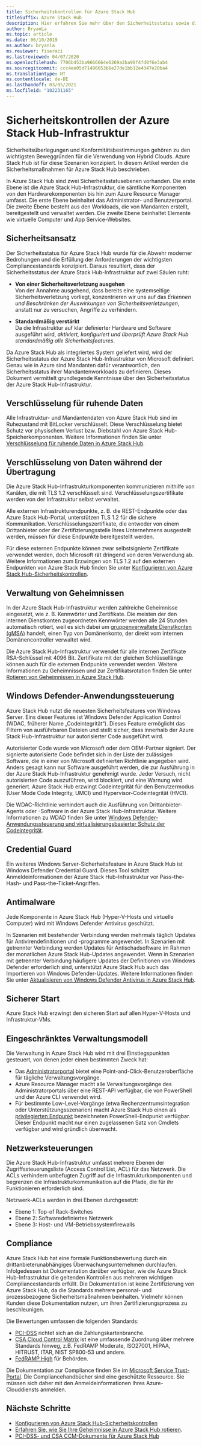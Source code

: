 ```yaml
---
title: Sicherheitskontrollen für Azure Stack Hub
titleSuffix: Azure Stack Hub
description: Hier erfahren Sie mehr über den Sicherheitsstatus sowie die Sicherheitskontrollen, die auf Azure Stack Hub angewendet werden.
author: BryanLa
ms.topic: article
ms.date: 06/10/2019
ms.author: bryanla
ms.reviewer: fiseraci
ms.lastreviewed: 04/07/2020
ms.openlocfilehash: 7706b453ba9666664e6269a2ba90f4fd0f6e3ab4
ms.sourcegitcommit: ccc4ee05d71496653b6e27de1bb12e4347e20ba4
ms.translationtype: HT
ms.contentlocale: de-DE
ms.lasthandoff: 03/05/2021
ms.locfileid: "102231165"
---
```

# <a name="azure-stack-hub-infrastructure-security-controls"></a>Sicherheitskontrollen der Azure Stack Hub-Infrastruktur

Sicherheitsüberlegungen und Konformitätsbestimmungen gehören zu den wichtigsten Beweggründen für die Verwendung von Hybrid Clouds. Azure Stack Hub ist für diese Szenarien konzipiert. In diesem Artikel werden die Sicherheitsmaßnahmen für Azure Stack Hub beschrieben.

In Azure Stack Hub sind zwei Sicherheitsstatusebenen vorhanden. Die erste Ebene ist die Azure Stack Hub-Infrastruktur, die sämtliche Komponenten von den Hardwarekomponenten bis hin zum Azure Resource Manager umfasst. Die erste Ebene beinhaltet das Administrator- und Benutzerportal. Die zweite Ebene besteht aus den Workloads, die von Mandanten erstellt, bereitgestellt und verwaltet werden. Die zweite Ebene beinhaltet Elemente wie virtuelle Computer und App Service-Websites.

## <a name="security-approach"></a>Sicherheitsansatz

Der Sicherheitsstatus für Azure Stack Hub wurde für die Abwehr moderner Bedrohungen und die Erfüllung der Anforderungen der wichtigsten Compliancestandards konzipiert. Daraus resultiert, dass der Sicherheitsstatus der Azure Stack Hub-Infrastruktur auf zwei Säulen ruht:

- **Von einer Sicherheitsverletzung ausgehen**  
    Von der Annahme ausgehend, dass bereits eine systemseitige Sicherheitsverletzung vorliegt, konzentrieren wir uns auf das *Erkennen und Beschränken der Auswirkungen von Sicherheitsverletzungen*, anstatt nur zu versuchen, Angriffe zu verhindern.

- **Standardmäßig verstärkt**  
    Da die Infrastruktur auf klar definierter Hardware und Software ausgeführt wird, *aktiviert, konfiguriert und überprüft Azure Stack Hub standardmäßig alle Sicherheitsfeatures*.

Da Azure Stack Hub als integriertes System geliefert wird, wird der Sicherheitsstatus der Azure Stack Hub-Infrastruktur von Microsoft definiert. Genau wie in Azure sind Mandanten dafür verantwortlich, den Sicherheitsstatus ihrer Mandantenworkloads zu definieren. Dieses Dokument vermittelt grundlegende Kenntnisse über den Sicherheitsstatus der Azure Stack Hub-Infrastruktur.

## <a name="data-at-rest-encryption"></a>Verschlüsselung für ruhende Daten

Alle Infrastruktur- und Mandantendaten von Azure Stack Hub sind im Ruhezustand mit BitLocker verschlüsselt. Diese Verschlüsselung bietet Schutz vor physischem Verlust bzw. Diebstahl von Azure Stack Hub-Speicherkomponenten. Weitere Informationen finden Sie unter [Verschlüsselung für ruhende Daten in Azure Stack Hub](azure-stack-security-bitlocker.md).

## <a name="data-in-transit-encryption"></a>Verschlüsselung von Daten während der Übertragung

Die Azure Stack Hub-Infrastrukturkomponenten kommunizieren mithilfe von Kanälen, die mit TLS 1.2 verschlüsselt sind. Verschlüsselungszertifikate werden von der Infrastruktur selbst verwaltet.

Alle externen Infrastrukturendpunkte, z. B. die REST-Endpunkte oder das Azure Stack Hub-Portal, unterstützen TLS 1.2 für die sichere Kommunikation. Verschlüsselungszertifikate, die entweder von einem Drittanbieter oder der Zertifizierungsstelle Ihres Unternehmens ausgestellt werden, müssen für diese Endpunkte bereitgestellt werden.

Für diese externen Endpunkte können zwar selbstsignierte Zertifikate verwendet werden, doch Microsoft rät dringend von deren Verwendung ab.
Weitere Informationen zum Erzwingen von TLS 1.2 auf den externen Endpunkten von Azure Stack Hub finden Sie unter [Konfigurieren von Azure Stack Hub-Sicherheitskontrollen](azure-stack-security-configuration.md).

## <a name="secret-management"></a>Verwaltung von Geheimnissen

In der Azure Stack Hub-Infrastruktur werden zahlreiche Geheimnisse eingesetzt, wie z. B. Kennwörter und Zertifikate. Die meisten der den internen Dienstkonten zugeordneten Kennwörter werden alle 24 Stunden automatisch rotiert, weil es sich dabei um [gruppenverwaltete Dienstkonten (gMSA)](/windows-server/security/group-managed-service-accounts/group-managed-service-accounts-overview) handelt, einen Typ von Domänenkonto, der direkt vom internen Domänencontroller verwaltet wird.

Die Azure Stack Hub-Infrastruktur verwendet für alle internen Zertifikate RSA-Schlüssel mit 4096 Bit. Zertifikate mit der gleichen Schlüssellänge können auch für die externen Endpunkte verwendet werden. Weitere Informationen zu Geheimnissen und zur Zertifikatsrotation finden Sie unter [Rotieren von Geheimnissen in Azure Stack Hub](azure-stack-rotate-secrets.md).

## <a name="windows-defender-application-control"></a>Windows Defender-Anwendungssteuerung

Azure Stack Hub nutzt die neuesten Sicherheitsfeatures von Windows Server. Eins dieser Features ist Windows Defender Application Control (WDAC, früherer Name „Codeintegrität“). Dieses Feature ermöglicht das Filtern von ausführbaren Dateien und stellt sicher, dass innerhalb der Azure Stack Hub-Infrastruktur nur autorisierter Code ausgeführt wird.

Autorisierter Code wurde von Microsoft oder dem OEM-Partner signiert. Der signierte autorisierte Code befindet sich in der Liste der zulässigen Software, die in einer von Microsoft definierten Richtlinie angegeben wird. Anders gesagt kann nur Software ausgeführt werden, die zur Ausführung in der Azure Stack Hub-Infrastruktur genehmigt wurde. Jeder Versuch, nicht autorisierten Code auszuführen, wird blockiert, und eine Warnung wird generiert. Azure Stack Hub erzwingt Codeintegrität für den Benutzermodus (User Mode Code Integrity, UMCI) und Hypervisor-Codeintegrität (HVCI).

Die WDAC-Richtlinie verhindert auch die Ausführung von Drittanbieter-Agents oder -Software in der Azure Stack Hub-Infrastruktur.
Weitere Informationen zu WDAD finden Sie unter [Windows Defender-Anwendungssteuerung und virtualisierungsbasierter Schutz der Codeintegrität](/windows/security/threat-protection/device-guard/introduction-to-device-guard-virtualization-based-security-and-windows-defender-application-control).

## <a name="credential-guard"></a>Credential Guard

Ein weiteres Windows Server-Sicherheitsfeature in Azure Stack Hub ist Windows Defender Credential Guard. Dieses Tool schützt Anmeldeinformationen der Azure Stack Hub-Infrastruktur vor Pass-the-Hash- und Pass-the-Ticket-Angriffen.

## <a name="antimalware"></a>Antimalware

Jede Komponente in Azure Stack Hub (Hyper-V-Hosts und virtuelle Computer) wird mit Windows Defender Antivirus geschützt.

In Szenarien mit bestehender Verbindung werden mehrmals täglich Updates für Antivirendefinitionen und -programme angewendet. In Szenarien mit getrennter Verbindung werden Updates für Antischadsoftware im Rahmen der monatlichen Azure Stack Hub-Updates angewendet. Wenn in Szenarien mit getrennter Verbindung häufigere Updates  der Definitionen von Windows Defender erforderlich sind, unterstützt Azure Stack Hub auch das Importieren von Windows Defender-Updates. Weitere Informationen finden Sie unter [Aktualisieren von Windows Defender Antivirus in Azure Stack Hub](azure-stack-security-av.md).

## <a name="secure-boot"></a>Sicherer Start

Azure Stack Hub erzwingt den sicheren Start auf allen Hyper-V-Hosts und Infrastruktur-VMs. 

## <a name="constrained-administration-model"></a>Eingeschränktes Verwaltungsmodell

Die Verwaltung in Azure Stack Hub wird mit drei Einstiegspunkten gesteuert, von denen jeder einen bestimmten Zweck hat:

- Das [Administratorportal](azure-stack-manage-portals.md) bietet eine Point-and-Click-Benutzeroberfläche für tägliche Verwaltungsvorgänge.
- Azure Resource Manager macht alle Verwaltungsvorgänge des Administratorportals über eine REST-API verfügbar, die von PowerShell und der Azure CLI verwendet wird.
- Für bestimmte Low-Level-Vorgänge (etwa Rechenzentrumsintegration oder Unterstützungsszenarien) macht Azure Stack Hub einen als [privilegierten Endpunkt](azure-stack-privileged-endpoint.md) bezeichneten PowerShell-Endpunkt verfügbar. Dieser Endpunkt macht nur einen zugelassenen Satz von Cmdlets verfügbar und wird gründlich überwacht.

## <a name="network-controls"></a>Netzwerksteuerungen

Die Azure Stack Hub-Infrastruktur umfasst mehrere Ebenen der Zugriffssteuerungsliste (Access Control List, ACL) für das Netzwerk. Die ACLs verhindern unbefugten Zugriff auf die Infrastrukturkomponenten und begrenzen die Infrastrukturkommunikation auf die Pfade, die für ihr Funktionieren erforderlich sind.

Netzwerk-ACLs werden in drei Ebenen durchgesetzt:

- Ebene 1: Top-of Rack-Switches
- Ebene 2: Softwaredefiniertes Netzwerk
- Ebene 3: Host- und VM-Betriebssystemfirewalls

## <a name="regulatory-compliance"></a>Compliance

Azure Stack Hub hat eine formale Funktionsbewertung durch ein drittanbieterunabhängiges Überwachungsunternehmen durchlaufen. Infolgedessen ist Dokumentation darüber verfügbar, wie die Azure Stack Hub-Infrastruktur die geltenden Kontrollen aus mehreren wichtigen Compliancestandards erfüllt. Die Dokumentation ist keine Zertifizierung von Azure Stack Hub, da die Standards mehrere personal- und prozessbezogene Sicherheitsmaßnahmen beinhalten. Vielmehr können Kunden diese Dokumentation nutzen, um ihren Zertifizierungsprozess zu beschleunigen.

Die Bewertungen umfassen die folgenden Standards:

- [PCI-DSS](https://www.pcisecuritystandards.org/pci_security/) richtet sich an die Zahlungskartenbranche.
- [CSA Cloud Control Matrix](https://cloudsecurityalliance.org/group/cloud-controls-matrix/#_overview) ist eine umfassende Zuordnung über mehrere Standards hinweg, z.B. FedRAMP Moderate, ISO27001, HIPAA, HITRUST, ITAR, NIST SP800-53 und andere.
- [FedRAMP High](https://www.fedramp.gov/fedramp-releases-high-baseline/) für Behörden.

Die Dokumentation zur Compliance finden Sie im [Microsoft Service Trust-Portal](https://aka.ms/azurestackcompliance). Die Compliancehandbücher sind eine geschützte Ressource. Sie müssen sich daher mit den Anmeldeinformationen Ihres Azure-Clouddiensts anmelden.

## <a name="next-steps"></a>Nächste Schritte

- [Konfigurieren von Azure Stack Hub-Sicherheitskontrollen](azure-stack-security-configuration.md)
- [Erfahren Sie, wie Sie Ihre Geheimnisse in Azure Stack Hub rotieren](azure-stack-rotate-secrets.md).
- [PCI-DSS- und CSA CCM-Dokumente für Azure Stack Hub](https://aka.ms/azurestackcompliance)
